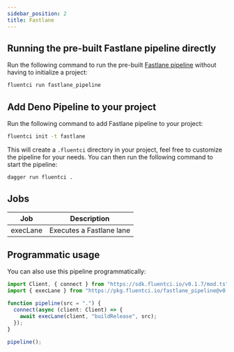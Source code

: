 ```yaml
---
sidebar_position: 2
title: Fastlane
---
```


## Running the pre-built Fastlane pipeline directly

Run the following command to run the pre-built [Fastlane pipeline](https://github.com/fluent-ci-templates/fastlane-pipeline) without having to initialize a project:

```bash
fluentci run fastlane_pipeline
```

## Add Deno Pipeline to your project

Run the following command to add Fastlane pipeline to your project:

```bash
fluentci init -t fastlane
```

This will create a `.fluentci` directory in your project, feel free to customize the pipeline for your needs.
You can then run the following command to start the pipeline:

```bash
dagger run fluentci .
```

## Jobs

| Job      | Description              |
| -------- | ------------------------ |
| execLane | Executes a Fastlane lane |

## Programmatic usage

You can also use this pipeline programmatically:

```ts
import Client, { connect } from "https://sdk.fluentci.io/v0.1.7/mod.ts";
import { execLane } from "https://pkg.fluentci.io/fastlane_pipeline@v0.6.2/mod.ts";

function pipeline(src = ".") {
  connect(async (client: Client) => {
    await execLane(client, "buildRelease", src);
  });
}

pipeline();
```


